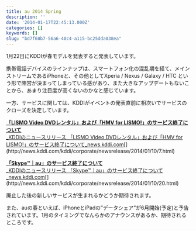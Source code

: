 ```yaml
---
title: au 2014 Spring
description: ''
date: '2014-01-17T22:45:13.000Z'
categories: []
keywords: []
slug: "bd7f60b7-56a6-40c4-a115-bc25dda038ea"
---
```

1月22日にKDDIが春モデルを発表すると発表しています。

携帯電話デバイスのラインナップは、スマートフォン化の混乱期を経て、メインストリームであるiPhoneと、その他としてXperia / Nexus / Galaxy / HTC という形で陣営が決まってしまっている感があり、また大きなアップデートもないことから、あまり注目度が高くないのかなと感じています。

一方、サービスに関しては、KDDIがイベントの発表直前に相次いでサービスのクローズを決定しています。

[**「LISMO Video DVDレンタル」および「HMV for LISMO!」のサービス終了について**  
_KDDIのニュースリリース 「LISMO Video DVDレンタル」および「HMV for LISMO!」のサービス終了について_news.kddi.com](http://news.kddi.com/kddi/corporate/newsrelease/2014/01/10/7.html "http://news.kddi.com/kddi/corporate/newsrelease/2014/01/10/7.html")[](http://news.kddi.com/kddi/corporate/newsrelease/2014/01/10/7.html)

[**「Skype™｜au」のサービス終了について**  
_KDDIのニュースリリース 「Skype™｜au」のサービス終了について_news.kddi.com](http://news.kddi.com/kddi/corporate/newsrelease/2014/01/10/20.html "http://news.kddi.com/kddi/corporate/newsrelease/2014/01/10/20.html")[](http://news.kddi.com/kddi/corporate/newsrelease/2014/01/10/20.html)

廃止した後の新しいサービスが生まれるかどうか期待されます。

また、auの春といえば、iPhoneとiPadの”データシェア”が6月開始(予定)と予告されています。1月のタイミングでなんらかのアナウンスがあるか、期待されるところです。